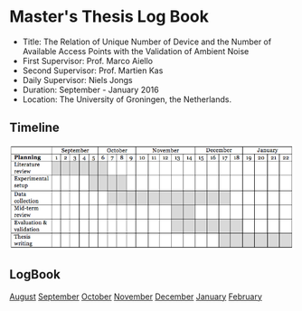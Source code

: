 Master's Thesis Log Book
============================
- Title: The Relation of Unique Number of Device and the Number of Available Access Points with the Validation of Ambient Noise
- First Supervisor: Prof. Marco Aiello
- Second Supervisor: Prof. Martien Kas
- Daily Supervisor: Niels Jongs
- Duration: September - January 2016
- Location: The University of Groningen, the Netherlands.

Timeline
--------
![alt tag](master-thesis-timeline.png)

LogBook
-------
[August]()
[September]()
[October]()
[November]()
[December]()
[January]()
[February]()
